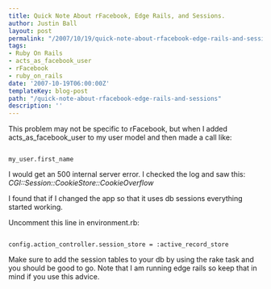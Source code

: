 ```yaml
---
title: Quick Note About rFacebook, Edge Rails, and Sessions.
author: Justin Ball
layout: post
permalink: "/2007/10/19/quick-note-about-rfacebook-edge-rails-and-sessions/"
tags:
- Ruby On Rails
- acts_as_facebook_user
- rFacebook
- ruby_on_rails
date: '2007-10-19T06:00:00Z'
templateKey: blog-post
path: "/quick-note-about-rfacebook-edge-rails-and-sessions"
description: ''
---
```


This problem may not be specific to rFacebook, but when I added acts_as_facebook_user to my user model and then made a call like:

<pre><code class="ruby">
my_user.first_name
</pre></code>

I would get an 500 internal server error.  I checked the log and saw this:
<i>CGI::Session::CookieStore::CookieOverflow</i>

I found that if I changed the app so that it uses db sessions everything started working.

Uncomment this line in environment.rb:
<pre><code class="ruby">
config.action_controller.session_store = :active_record_store
</pre></code>

Make sure to add the session tables to your db by using the rake task and you should be good to go.  Note that I am running edge rails so keep that in mind if you use this advice.
